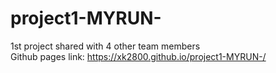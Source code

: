 # project1-MYRUN-
1st project shared with 4 other team members
<br>
Github pages link: https://xk2800.github.io/project1-MYRUN-/
